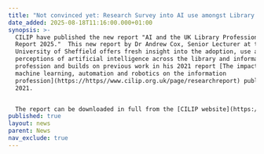 ```yaml
---
title: "Not convinced yet: Research Survey into AI use amongst Library profession"
date_added: 2025-08-18T11:16:00.000+01:00
synopsis: >-
  CILIP have published the new report "AI and the UK Library Profession: Survey
  Report 2025."  This new report by Dr Andrew Cox, Senior Lecturer at the
  University of Sheffield offers fresh insight into the adoption, use and
  perceptions of artificial intelligence across the library and information
  profession and builds on previous work in his 2021 report [The impact of AI,
  machine learning, automation and robotics on the information
  profession](https://https//www.cilip.org.uk/page/researchreport) published in
  2021.


  The report can be downloaded in full from the [CILIP website](https://www.cilip.org.uk/page/AISurveyReport2025)
published: true
layout: news
parent: News
nav_exclude: true
---
```

